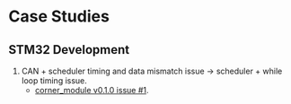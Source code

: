 # Case Studies

## STM32 Development

1. CAN + scheduler timing and data mismatch issue → scheduler + while loop timing issue.
    - [corner_module v0.1.0 issue #1](https://github.com/OntarioTechRacing/corner_module/issues/1).
